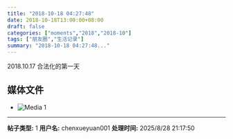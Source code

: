 ```yaml
---
title: "2018-10-18 04:27:48"
date: 2018-10-18T13:00:00+08:00
draft: false
categories: ["moments","2018","2018-10"]
tags: ["朋友圈","生活记录"]
summary: "2018-10-18 04:27:48..."
---
```


2018.10.17 合法化的第一天

## 媒体文件

- ![Media 1](/Moments/photos/2018-10-18/201810180427480.jpg)

---

**帖子类型:** 1
**用户名:** chenxueyuan001
**处理时间:** 2025/8/28 21:17:50